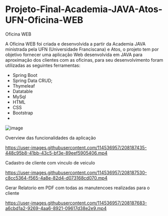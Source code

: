 # Projeto-Final-Academia-JAVA-Atos-UFN-Oficina-WEB

Oficina WEB

A Oficina WEB foi criada e desenvolvida a partir da Academia JAVA ministrada pela UFN (Universidade Franciscana) e Atos, o projeto tem por objetivo fornecer uma aplicação Web desenvolvida em JAVA para aproximação dos clientes com as oficinas, para seu desenvolvimento foram utilizadas as seguintes ferramentas:

  - Spring Boot
  - Spring Data CRUD;
  - Thymeleaf
  - Datatable
  - MySql
  - HTML
  - CSS
  - Bootstrap
  - 
  ![image](https://user-images.githubusercontent.com/114536957/208187329-74f20e05-a40d-4f8f-9235-b3a0dbe7aaad.png)
  
  Overview das funcionalidades da aplicação


https://user-images.githubusercontent.com/114536957/208187435-448c95b8-41bb-43c5-bf3e-89eef5905406.mp4

Cadastro de cliente com vinculo de veiculo

https://user-images.githubusercontent.com/114536957/208187530-c8cc5364-f565-4a8e-82d4-d073168cd070.mp4

Gerar Relatorio em PDF com todas as manutencoes realizadas para o cliente


https://user-images.githubusercontent.com/114536957/208187683-a6cbd1a2-9269-4aa6-8921-09617d38e2e9.mp4

